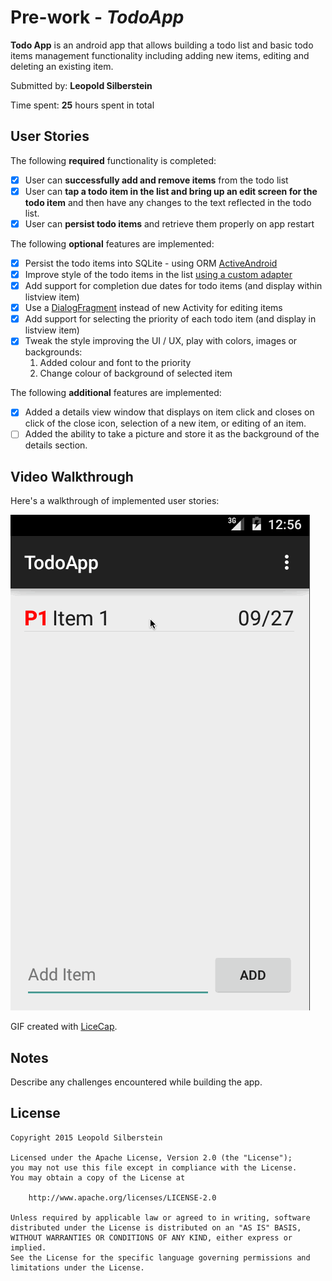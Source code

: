 # Pre-work - *TodoApp* 

**Todo App** is an android app that allows building a todo list and basic todo items management functionality including adding new items, editing and deleting an existing item.

Submitted by: **Leopold Silberstein**

Time spent: **25** hours spent in total

## User Stories

The following **required** functionality is completed:

* [x] User can **successfully add and remove items** from the todo list
* [x] User can **tap a todo item in the list and bring up an edit screen for the todo item** and then have any changes to the text reflected in the todo list.
* [x] User can **persist todo items** and retrieve them properly on app restart

The following **optional** features are implemented:

* [x] Persist the todo items into SQLite - using ORM [ActiveAndroid](https://github.com/pardom/ActiveAndroid/wiki/Getting-started)
* [x] Improve style of the todo items in the list [using a custom adapter](http://guides.codepath.com/android/Using-an-ArrayAdapter-with-ListView)
* [x] Add support for completion due dates for todo items (and display within listview item)
* [x] Use a [DialogFragment](http://guides.codepath.com/android/Using-DialogFragment) instead of new Activity for editing items
* [x] Add support for selecting the priority of each todo item (and display in listview item)
* [x] Tweak the style improving the UI / UX, play with colors, images or backgrounds: 
   1. Added colour and font to the priority
   2. Change colour of background of selected item 

The following **additional** features are implemented:

* [x] Added a details view window that displays on item click and closes on click of the close icon, selection of a new item, or editing of an item.
* [ ] Added the ability to take a picture and store it as the background of the details section.

## Video Walkthrough 

Here's a walkthrough of implemented user stories:


![Video Walkthrough](todo-edit.gif)

GIF created with [LiceCap](http://www.cockos.com/licecap/).

## Notes

Describe any challenges encountered while building the app.

## License

    Copyright 2015 Leopold Silberstein

    Licensed under the Apache License, Version 2.0 (the "License");
    you may not use this file except in compliance with the License.
    You may obtain a copy of the License at

        http://www.apache.org/licenses/LICENSE-2.0

    Unless required by applicable law or agreed to in writing, software
    distributed under the License is distributed on an "AS IS" BASIS,
    WITHOUT WARRANTIES OR CONDITIONS OF ANY KIND, either express or implied.
    See the License for the specific language governing permissions and
    limitations under the License.
